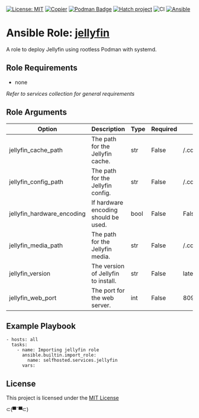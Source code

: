 [![License: MIT](https://img.shields.io/badge/License-MIT-yellow.svg)](LICENSE)
[![Copier](https://img.shields.io/endpoint?url=https://raw.githubusercontent.com/copier-org/copier/master/img/badge/badge-grayscale-inverted-border.json)](https://github.com/copier-org/copier)
[![Podman Badge](https://img.shields.io/badge/Podman-892CA0?logo=podman&logoColor=white)](https://podman.io/)
[![Hatch project](https://img.shields.io/badge/%F0%9F%A5%9A-Hatch-4051b5.svg)](https://github.com/pypa/hatch)
![CI](https://github.com/ansible-selfhosted/selfhosted.services.jellyfin/actions/workflows/ci.yml/badge.svg)
[![Ansible](https://img.shields.io/badge/Ansible-Molecule-EE0000?style=plastic&logo=ansible&logoColor=white)](https://github.com/ansible/molecule)

<!-- BEGIN_ANSIBLE_DOCS -->

# Ansible Role: [jellyfin](https://jellyfin.org/docs/)

A role to deploy Jellyfin using rootless Podman with systemd.

## Role Requirements

- none

*Refer to services collection for general requirements*

## Role Arguments

|Option|Description|Type|Required|Default|
|---|---|---|---|---|
|jellyfin_cache_path|The path for the Jellyfin cache.|str|False|<ansible user home>/.config/jellyfin/cache|
|jellyfin_config_path|The path for the Jellyfin config.|str|False|<ansible user home>/.config/jellyfin/config|
|jellyfin_hardware_encoding|If hardware encoding should be used.|bool|False|False|
|jellyfin_media_path|The path for the Jellyfin media.|str|False|<ansible user home>/.config/jellyfin/media|
|jellyfin_version|The version of Jellyfin to install.|str|False|latest|
|jellyfin_web_port|The port for the web server.|int|False|8096|


## Example Playbook

```
- hosts: all
  tasks:
    - name: Importing jellyfin role
      ansible.builtin.import_role:
        name: selfhosted.services.jellyfin
      vars:
```

## License

This project is licensed under the [MIT License](LICENSE)


⊂(▀¯▀⊂)

<!-- END_ANSIBLE_DOCS -->
